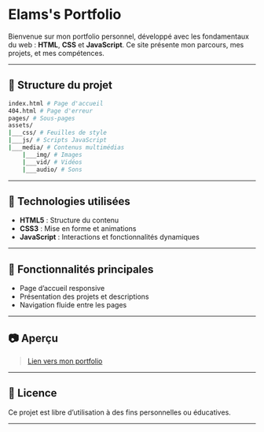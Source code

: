 # Elams's Portfolio

Bienvenue sur mon portfolio personnel, développé avec les fondamentaux du web : **HTML**, **CSS** et **JavaScript**. Ce site présente mon parcours, mes projets, et mes compétences.

---

## 📁 Structure du projet

```bash
index.html # Page d'accueil
404.html # Page d'erreur
pages/ # Sous-pages
assets/
|___css/ # Feuilles de style
|___js/ # Scripts JavaScript
|___media/ # Contenus multimédias
    |___img/ # Images
    |___vid/ # Vidéos
    |___audio/ # Sons
```

---

## 🚀 Technologies utilisées

- **HTML5** : Structure du contenu
- **CSS3** : Mise en forme et animations
- **JavaScript** : Interactions et fonctionnalités dynamiques

---

## 📌 Fonctionnalités principales

- Page d’accueil responsive
- Présentation des projets et descriptions
- Navigation fluide entre les pages

---

## 📷 Aperçu

> [Lien vers mon portfolio](elams-coding.github.io)

---

## 📄 Licence

Ce projet est libre d’utilisation à des fins personnelles ou éducatives.

---
